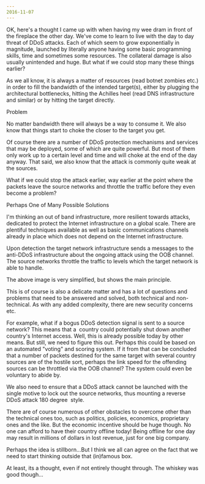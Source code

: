 ```yaml
---
2016-11-07
---
```


OK, here's a thought I came up with when having my wee dram in front of the fireplace the other day. We've come to learn to live with the day to day threat of DDoS attacks. Each of which seem to grow exponentially in magnitude, launched by literally anyone having some basic programming skills, time and sometimes some resources. The collateral damage is also usually unintended and huge. But what if we could stop many these things earlier?

As we all know, it is always a matter of resources (read botnet zombies etc.) in order to fill the bandwidth of the intended target(s), either by plugging the architectural bottlenecks, hitting the Achilles heel (read DNS infrastructure and similar) or by hitting the target directly.

Problem

No matter bandwidth there will always be a way to consume it. We also know that things start to choke the closer to the target you get.

Of course there are a number of DDoS protection mechanisms and services that may be deployed, some of which are quite powerful. But most of them only work up to a certain level and time and will choke at the end of the day anyway. That said, we also know that the attack is commonly quite weak at the sources.

What if we could stop the attack earlier, way earlier at the point where the packets leave the source networks and throttle the traffic before they even become a problem?

Perhaps One of Many Possible Solutions

I'm thinking an out of band infrastructure, more resilient towards attacks, dedicated to protect the Internet infrastructure on a global scale. There are plentiful techniques available as well as basic communications channels already in place which does not depend on the Internet infrastructure.

Upon detection the target network infrastructure sends a messages to the anti-DDoS infrastructure about the ongoing attack using the OOB channel. The source networks throttle the traffic to levels which the target network is able to handle.

The above image is very simplified, but shows the main principle.

This is of course is also a delicate matter and has a lot of questions and problems that need to be answered and solved, both technical and non-technical. As with any added complexity, there are new security concerns etc.

For example, what if a bogus DDoS detection signal is sent to a source network? This means that a  country could potentially shut down another country's Internet access. Well, this is already possible today by other means. But still, we need to figure this out. Perhaps this could be based on an automated "voting" and scoring system. If it from that can be concluded that a number of packets destined for the same target with several country sources are of the hostile sort, perhaps the link speed for the offending sources can be throttled via the OOB channel? The system could even be voluntary to abide by.

We also need to ensure that a DDoS attack cannot be launched with the single motive to lock out the source networks, thus mounting a reverse DDoS attack 180 degree  style.

There are of course numerous of other obstacles to overcome other than the technical ones too, such as politics, policies, economics, proprietary ones and the like. But the economic incentive should be huge though. No one can afford to have their country offline today! Being offline for one day may result in millions of dollars in lost revenue, just for one big company.

Perhaps the idea is stillborn...But I think we all can agree on the fact that we need to start thinking outside that (in)famous box.

At least, its a thought, even if not entirely thought through.
The whiskey was good though...